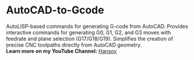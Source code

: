 # AutoCAD-to-Gcode
AutoLISP-based commands for generating G-code from AutoCAD. Provides interactive commands for generating G0, G1, G2, and G3 moves with feedrate and plane selection (G17/G18/G19). Simplifies the creation of precise CNC toolpaths directly from AutoCAD geometry.  
**Learn more on my YouTube Channel:** [Hansoy](https://www.youtube.com/@hansoy69)
